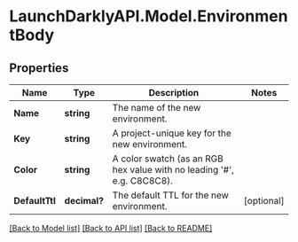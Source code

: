 # LaunchDarklyAPI.Model.EnvironmentBody
## Properties

Name | Type | Description | Notes
------------ | ------------- | ------------- | -------------
**Name** | **string** | The name of the new environment. | 
**Key** | **string** | A project-unique key for the new environment. | 
**Color** | **string** | A color swatch (as an RGB hex value with no leading &#39;#&#39;, e.g. C8C8C8). | 
**DefaultTtl** | **decimal?** | The default TTL for the new environment. | [optional] 

[[Back to Model list]](../README.md#documentation-for-models) [[Back to API list]](../README.md#documentation-for-api-endpoints) [[Back to README]](../README.md)


